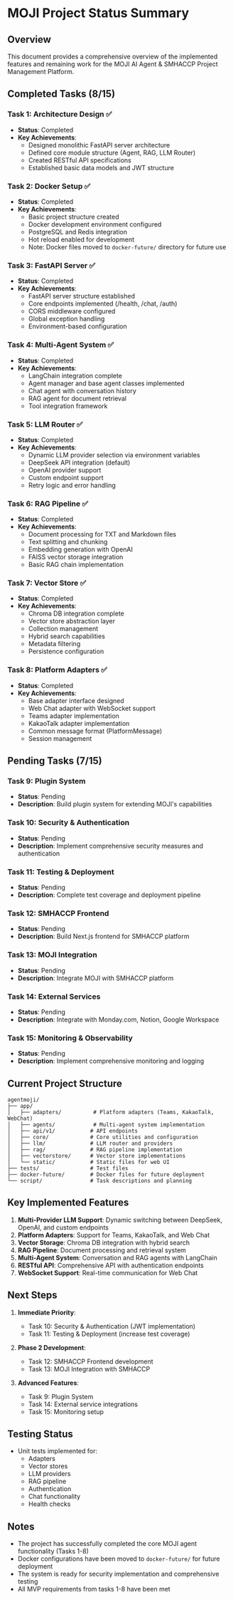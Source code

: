 # MOJI Project Status Summary

## Overview
This document provides a comprehensive overview of the implemented features and remaining work for the MOJI AI Agent & SMHACCP Project Management Platform.

## Completed Tasks (8/15)

### Task 1: Architecture Design ✅
- **Status**: Completed
- **Key Achievements**:
  - Designed monolithic FastAPI server architecture
  - Defined core module structure (Agent, RAG, LLM Router)
  - Created RESTful API specifications
  - Established basic data models and JWT structure

### Task 2: Docker Setup ✅
- **Status**: Completed
- **Key Achievements**:
  - Basic project structure created
  - Docker development environment configured
  - PostgreSQL and Redis integration
  - Hot reload enabled for development
  - Note: Docker files moved to `docker-future/` directory for future use

### Task 3: FastAPI Server ✅
- **Status**: Completed
- **Key Achievements**:
  - FastAPI server structure established
  - Core endpoints implemented (/health, /chat, /auth)
  - CORS middleware configured
  - Global exception handling
  - Environment-based configuration

### Task 4: Multi-Agent System ✅
- **Status**: Completed
- **Key Achievements**:
  - LangChain integration complete
  - Agent manager and base agent classes implemented
  - Chat agent with conversation history
  - RAG agent for document retrieval
  - Tool integration framework

### Task 5: LLM Router ✅
- **Status**: Completed
- **Key Achievements**:
  - Dynamic LLM provider selection via environment variables
  - DeepSeek API integration (default)
  - OpenAI provider support
  - Custom endpoint support
  - Retry logic and error handling

### Task 6: RAG Pipeline ✅
- **Status**: Completed
- **Key Achievements**:
  - Document processing for TXT and Markdown files
  - Text splitting and chunking
  - Embedding generation with OpenAI
  - FAISS vector storage integration
  - Basic RAG chain implementation

### Task 7: Vector Store ✅
- **Status**: Completed
- **Key Achievements**:
  - Chroma DB integration complete
  - Vector store abstraction layer
  - Collection management
  - Hybrid search capabilities
  - Metadata filtering
  - Persistence configuration

### Task 8: Platform Adapters ✅
- **Status**: Completed
- **Key Achievements**:
  - Base adapter interface designed
  - Web Chat adapter with WebSocket support
  - Teams adapter implementation
  - KakaoTalk adapter implementation
  - Common message format (PlatformMessage)
  - Session management

## Pending Tasks (7/15)

### Task 9: Plugin System
- **Status**: Pending
- **Description**: Build plugin system for extending MOJI's capabilities

### Task 10: Security & Authentication
- **Status**: Pending
- **Description**: Implement comprehensive security measures and authentication

### Task 11: Testing & Deployment
- **Status**: Pending
- **Description**: Complete test coverage and deployment pipeline

### Task 12: SMHACCP Frontend
- **Status**: Pending
- **Description**: Build Next.js frontend for SMHACCP platform

### Task 13: MOJI Integration
- **Status**: Pending
- **Description**: Integrate MOJI with SMHACCP platform

### Task 14: External Services
- **Status**: Pending
- **Description**: Integrate with Monday.com, Notion, Google Workspace

### Task 15: Monitoring & Observability
- **Status**: Pending
- **Description**: Implement comprehensive monitoring and logging

## Current Project Structure

```
agentmoji/
├── app/
│   ├── adapters/          # Platform adapters (Teams, KakaoTalk, WebChat)
│   ├── agents/            # Multi-agent system implementation
│   ├── api/v1/           # API endpoints
│   ├── core/             # Core utilities and configuration
│   ├── llm/              # LLM router and providers
│   ├── rag/              # RAG pipeline implementation
│   ├── vectorstore/      # Vector store implementations
│   └── static/           # Static files for web UI
├── tests/                # Test files
├── docker-future/        # Docker files for future deployment
└── script/               # Task descriptions and planning
```

## Key Implemented Features

1. **Multi-Provider LLM Support**: Dynamic switching between DeepSeek, OpenAI, and custom endpoints
2. **Platform Adapters**: Support for Teams, KakaoTalk, and Web Chat
3. **Vector Storage**: Chroma DB integration with hybrid search
4. **RAG Pipeline**: Document processing and retrieval system
5. **Multi-Agent System**: Conversation and RAG agents with LangChain
6. **RESTful API**: Comprehensive API with authentication endpoints
7. **WebSocket Support**: Real-time communication for Web Chat

## Next Steps

1. **Immediate Priority**: 
   - Task 10: Security & Authentication (JWT implementation)
   - Task 11: Testing & Deployment (increase test coverage)

2. **Phase 2 Development**:
   - Task 12: SMHACCP Frontend development
   - Task 13: MOJI Integration with SMHACCP

3. **Advanced Features**:
   - Task 9: Plugin System
   - Task 14: External service integrations
   - Task 15: Monitoring setup

## Testing Status

- Unit tests implemented for:
  - Adapters
  - Vector stores
  - LLM providers
  - RAG pipeline
  - Authentication
  - Chat functionality
  - Health checks

## Notes

- The project has successfully completed the core MOJI agent functionality (Tasks 1-8)
- Docker configurations have been moved to `docker-future/` for future deployment
- The system is ready for security implementation and comprehensive testing
- All MVP requirements from tasks 1-8 have been met
